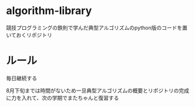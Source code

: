 # algorithm-library

競技プログラミングの鉄則で学んだ典型アルゴリズムのpython版のコードを置いておくリポジトリ

# ルール

毎日継続する

8月下旬までは時間がないため一旦典型アルゴリズムの概要とリポジトリの完成に力を入れて、次の学期でまたちゃんと復習する

